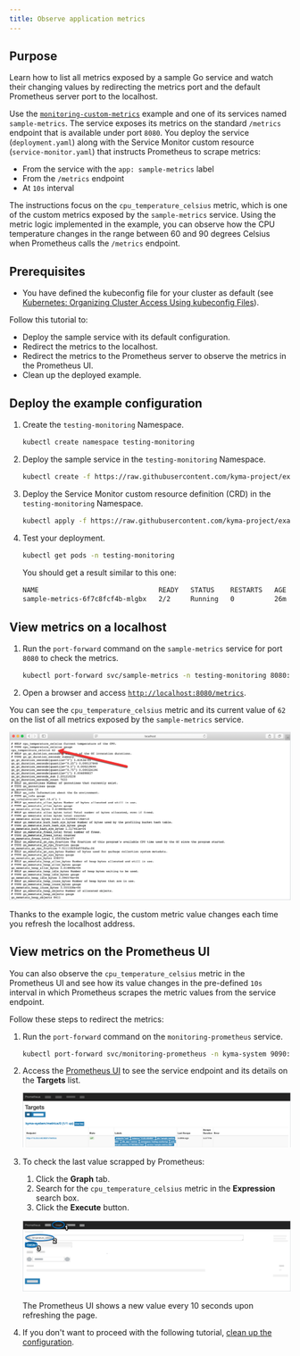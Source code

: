 ```yaml
---
title: Observe application metrics
---
```


## Purpose

Learn how to list all metrics exposed by a sample Go service and watch their changing values by redirecting the metrics port and the default Prometheus server port to the localhost.

Use the [`monitoring-custom-metrics`](https://github.com/kyma-project/examples/tree/master/monitoring-custom-metrics) example and one of its services named `sample-metrics`. The service exposes its metrics on the standard `/metrics` endpoint that is available under port `8080`. You deploy the service (`deployment.yaml`) along with the Service Monitor custom resource (`service-monitor.yaml`) that instructs Prometheus to scrape metrics:

- From the service with the `app: sample-metrics` label
- From the `/metrics` endpoint
- At `10s` interval

The instructions focus on the `cpu_temperature_celsius` metric, which is one of the custom metrics exposed by the `sample-metrics` service. Using the metric logic implemented in the example, you can observe how the CPU temperature changes in the range between 60 and 90 degrees Celsius when Prometheus calls the `/metrics` endpoint.

## Prerequisites

- You have defined the kubeconfig file for your cluster as default (see [Kubernetes: Organizing Cluster Access Using kubeconfig Files](https://kubernetes.io/docs/concepts/configuration/organize-cluster-access-kubeconfig/)).

Follow this tutorial to:

- Deploy the sample service with its default configuration.
- Redirect the metrics to the localhost.
- Redirect the metrics to the Prometheus server to observe the metrics in the Prometheus UI.
- Clean up the deployed example.

## Deploy the example configuration

1. Create the `testing-monitoring` Namespace.

   ```bash
   kubectl create namespace testing-monitoring
   ```

2. Deploy the sample service in the `testing-monitoring` Namespace.

   ```bash
   kubectl create -f https://raw.githubusercontent.com/kyma-project/examples/main/monitoring-custom-metrics/deployment/deployment.yaml --namespace=testing-monitoring
   ```

3. Deploy the Service Monitor custom resource definition (CRD) in the `testing-monitoring` Namespace.

   ```bash
   kubectl apply -f https://raw.githubusercontent.com/kyma-project/examples/main/monitoring-custom-metrics/deployment/service-monitor.yaml --namespace=testing-monitoring
   ```

4. Test your deployment.

   ```bash
   kubectl get pods -n testing-monitoring
   ```

   You should get a result similar to this one:

   ```bash
   NAME                              READY   STATUS    RESTARTS   AGE
   sample-metrics-6f7c8fcf4b-mlgbx   2/2     Running   0          26m
   ```

## View metrics on a localhost

1. Run the `port-forward` command on the `sample-metrics` service for port `8080` to check the metrics.

   ```bash
   kubectl port-forward svc/sample-metrics -n testing-monitoring 8080:8080
   ```

2. Open a browser and access [`http://localhost:8080/metrics`](http://localhost:8080/metrics).

You can see the `cpu_temperature_celsius` metric and its current value of `62` on the list of all metrics exposed by the `sample-metrics` service.

![metrics on port 8080](./assets/sample-metrics-2.png)

Thanks to the example logic, the custom metric value changes each time you refresh the localhost address.

## View metrics on the Prometheus UI

You can also observe the `cpu_temperature_celsius` metric in the Prometheus UI and see how its value changes in the pre-defined `10s` interval in which Prometheus scrapes the metric values from the service endpoint.

Follow these steps to redirect the metrics:

1. Run the `port-forward` command on the `monitoring-prometheus` service.

   ```bash
   kubectl port-forward svc/monitoring-prometheus -n kyma-system 9090:9090
   ```

2. Access the [Prometheus UI](http://localhost:9090/targets#job-sample-metrics) to see the service endpoint and its details on the **Targets** list.

   ![Prometheus Dashboard](./assets/pm-dashboard-1.png)

3. To check the last value scrapped by Prometheus:
     1. Click the **Graph** tab.
     2. Search for the `cpu_temperature_celsius` metric in the **Expression** search box.
     3. Click the **Execute** button.

   ![Prometheus Dashboard](./assets/pm-dashboard-2.png)

   The Prometheus UI shows a new value every 10 seconds upon refreshing the page.

4. If you don't want to proceed with the following tutorial, [clean up the configuration](obsv-05-clean-up-configuration.md).
